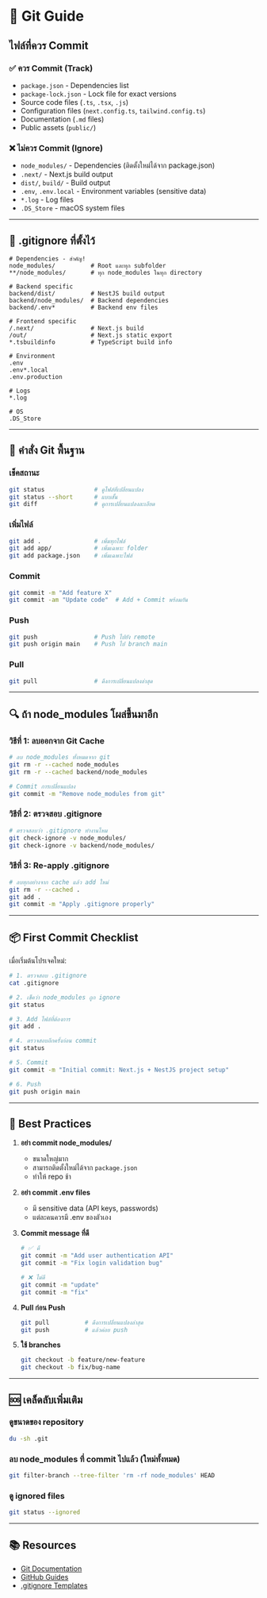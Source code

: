 # 📝 Git Guide

## ไฟล์ที่ควร Commit

### ✅ ควร Commit (Track)
- `package.json` - Dependencies list
- `package-lock.json` - Lock file for exact versions
- Source code files (`.ts`, `.tsx`, `.js`)
- Configuration files (`next.config.ts`, `tailwind.config.ts`)
- Documentation (`.md` files)
- Public assets (`public/`)

### ❌ ไม่ควร Commit (Ignore)
- `node_modules/` - Dependencies (ติดตั้งใหม่ได้จาก package.json)
- `.next/` - Next.js build output
- `dist/`, `build/` - Build output
- `.env`, `.env.local` - Environment variables (sensitive data)
- `*.log` - Log files
- `.DS_Store` - macOS system files

---

## 🔧 .gitignore ที่ตั้งไว้

```gitignore
# Dependencies - สำคัญ!
node_modules/          # Root และทุก subfolder
**/node_modules/       # ทุก node_modules ในทุก directory

# Backend specific
backend/dist/          # NestJS build output
backend/node_modules/  # Backend dependencies
backend/.env*          # Backend env files

# Frontend specific
/.next/                # Next.js build
/out/                  # Next.js static export
*.tsbuildinfo          # TypeScript build info

# Environment
.env
.env*.local
.env.production

# Logs
*.log

# OS
.DS_Store
```

---

## 🚀 คำสั่ง Git พื้นฐาน

### เช็คสถานะ
```bash
git status              # ดูไฟล์ที่เปลี่ยนแปลง
git status --short      # แบบสั้น
git diff                # ดูการเปลี่ยนแปลงละเอียด
```

### เพิ่มไฟล์
```bash
git add .               # เพิ่มทุกไฟล์
git add app/            # เพิ่มเฉพาะ folder
git add package.json    # เพิ่มเฉพาะไฟล์
```

### Commit
```bash
git commit -m "Add feature X"
git commit -am "Update code"  # Add + Commit พร้อมกัน
```

### Push
```bash
git push                # Push ไปยัง remote
git push origin main    # Push ไป branch main
```

### Pull
```bash
git pull                # ดึงการเปลี่ยนแปลงล่าสุด
```

---

## 🔍 ถ้า node_modules โผล่ขึ้นมาอีก

### วิธีที่ 1: ลบออกจาก Git Cache
```bash
# ลบ node_modules ทั้งหมดจาก git
git rm -r --cached node_modules
git rm -r --cached backend/node_modules

# Commit การเปลี่ยนแปลง
git commit -m "Remove node_modules from git"
```

### วิธีที่ 2: ตรวจสอบ .gitignore
```bash
# ตรวจสอบว่า .gitignore ทำงานไหม
git check-ignore -v node_modules/
git check-ignore -v backend/node_modules/
```

### วิธีที่ 3: Re-apply .gitignore
```bash
# ลบทุกอย่างจาก cache แล้ว add ใหม่
git rm -r --cached .
git add .
git commit -m "Apply .gitignore properly"
```

---

## 📦 First Commit Checklist

เมื่อเริ่มต้นโปรเจคใหม่:

```bash
# 1. ตรวจสอบ .gitignore
cat .gitignore

# 2. เช็คว่า node_modules ถูก ignore
git status

# 3. Add ไฟล์ที่ต้องการ
git add .

# 4. ตรวจสอบอีกครั้งก่อน commit
git status

# 5. Commit
git commit -m "Initial commit: Next.js + NestJS project setup"

# 6. Push
git push origin main
```

---

## 🎯 Best Practices

1. **อย่า commit node_modules/**
   - ขนาดใหญ่มาก
   - สามารถติดตั้งใหม่ได้จาก `package.json`
   - ทำให้ repo ช้า

2. **อย่า commit .env files**
   - มี sensitive data (API keys, passwords)
   - แต่ละคนควรมี .env ของตัวเอง

3. **Commit message ที่ดี**
   ```bash
   # ✅ ดี
   git commit -m "Add user authentication API"
   git commit -m "Fix login validation bug"
   
   # ❌ ไม่ดี
   git commit -m "update"
   git commit -m "fix"
   ```

4. **Pull ก่อน Push**
   ```bash
   git pull          # ดึงการเปลี่ยนแปลงล่าสุด
   git push          # แล้วค่อย push
   ```

5. **ใช้ branches**
   ```bash
   git checkout -b feature/new-feature
   git checkout -b fix/bug-name
   ```

---

## 🆘 เคล็ดลับเพิ่มเติม

### ดูขนาดของ repository
```bash
du -sh .git
```

### ลบ node_modules ที่ commit ไปแล้ว (ใหม่ทั้งหมด)
```bash
git filter-branch --tree-filter 'rm -rf node_modules' HEAD
```

### ดู ignored files
```bash
git status --ignored
```

---

## 📚 Resources

- [Git Documentation](https://git-scm.com/doc)
- [GitHub Guides](https://guides.github.com)
- [.gitignore Templates](https://github.com/github/gitignore)

